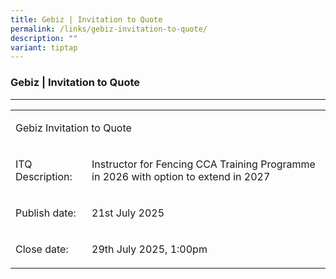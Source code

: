 ```yaml
---
title: Gebiz | Invitation to Quote
permalink: /links/gebiz-invitation-to-quote/
description: ""
variant: tiptap
---
```

<h3>Gebiz | Invitation to Quote</h3>
<hr>
<table style="minWidth: 50px">
<colgroup>
<col>
<col>
</colgroup>
<tbody>
<tr>
<td rowspan="1" colspan="2">
<p>Gebiz Invitation to Quote</p>
</td>
</tr>
<tr>
<td rowspan="1" colspan="1">
<p>ITQ Description:</p>
</td>
<td rowspan="1" colspan="1">
<p>Instructor for Fencing CCA Training Programme in 2026 with option to extend
in 2027</p>
</td>
</tr>
<tr>
<td rowspan="1" colspan="1">
<p>Publish date:</p>
</td>
<td rowspan="1" colspan="1">
<p>21st July 2025</p>
</td>
</tr>
<tr>
<td rowspan="1" colspan="1">
<p>Close date:</p>
</td>
<td rowspan="1" colspan="1">
<p>29th July 2025, 1:00pm</p>
</td>
</tr>
</tbody>
</table>
<p></p>
<p></p>
